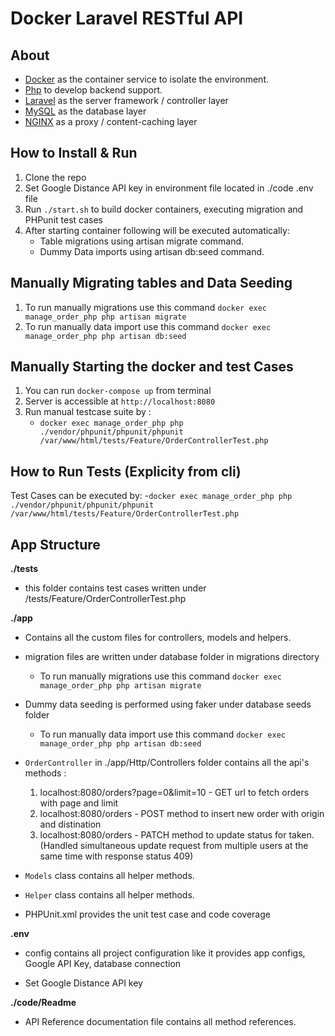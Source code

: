 # Docker Laravel RESTful API

## About

- [Docker](https://www.docker.com/) as the container service to isolate the environment.
- [Php](https://php.net/) to develop backend support.
- [Laravel](https://laravel.com) as the server framework / controller layer
- [MySQL](https://mysql.com/) as the database layer
- [NGINX](https://docs.nginx.com/nginx/admin-guide/content-cache/content-caching/) as a proxy / content-caching layer

## How to Install & Run

1.  Clone the repo
2.  Set Google Distance API key in environment file located in ./code .env file
3.  Run `./start.sh` to build docker containers, executing migration and PHPunit test cases 
4.  After starting container following will be executed automatically:
	- Table migrations using artisan migrate command.
	- Dummy Data imports using artisan db:seed command.

## Manually Migrating tables and Data Seeding

1. To run manually migrations use this command `docker exec manage_order_php php artisan migrate`
2. To run manually data import use this command `docker exec manage_order_php php artisan db:seed`

## Manually Starting the docker and test Cases

1. You can run `docker-compose up` from terminal
2. Server is accessible at `http://localhost:8080`
3. Run manual testcase suite by :
	- `docker exec manage_order_php php ./vendor/phpunit/phpunit/phpunit /var/www/html/tests/Feature/OrderControllerTest.php`
	
## How to Run Tests (Explicity from cli)

 Test Cases can be executed by:
-`docker exec manage_order_php php ./vendor/phpunit/phpunit/phpunit /var/www/html/tests/Feature/OrderControllerTest.php`

## App Structure

**./tests**

- this folder contains test cases written under /tests/Feature/OrderControllerTest.php

**./app**

- Contains all the custom files for controllers, models and helpers.
- migration files are written under database folder in migrations directory
	- To run manually migrations use this command `docker exec manage_order_php php artisan migrate`
- Dummy data seeding is performed using faker under database seeds folder
	- To run manually data import use this command `docker exec manage_order_php php artisan db:seed`
- `OrderController` in ./app/Http/Controllers folder contains all the api's methods :
    1. localhost:8080/orders?page=0&limit=10 - GET url to fetch orders with page and limit
    2. localhost:8080/orders - POST method to insert new order with origin and distination
    3. localhost:8080/orders - PATCH method to update status for taken.(Handled simultaneous update request from multiple users at the same time with response status 409)
- `Models` class contains all helper methods.
- `Helper` class contains all helper methods.

- PHPUnit.xml provides the unit test case and code coverage

**.env**

- config contains all project configuration like it provides app configs, Google API Key, database connection

- Set Google Distance API key

**./code/Readme**

- API Reference documentation file contains all method references.
